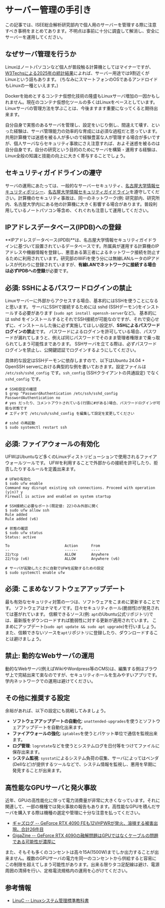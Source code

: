 # サーバー管理の手引き

この記事では、ISEE総合解析研究部内で個人用のサーバーを管理する際に注意すべき事柄をまとめてあります。不明点は事前に十分に調査して解消し、安全にサーバーを運用してください。

## なぜサーバ管理を行うか

Linuxはノートパソコンなど個人が普段触る計算機としてはマイナーですが、[W3Techsによる2025年の統計結果](https://en.wikipedia.org/wiki/Usage_share_of_operating_systems#Public_servers_on_the_Internet)によれば、サーバー用途では9割近くがLinuxという話もあります。
(ちなみにスマートフォンのOSであるアンドロイドもLinuxの一種といえます。)

Dockerを始めとするコンテナ仮想化技術の隆盛もLinuxサーバ増加の一因かもしれません。現在のコンテナ仮想化ツールの多くはLinuxをベースとしています。Linuxサーバの管理方法を学ぶことは、今後ますます重要になってくると期待出来ます。

自分自身で実態のあるサーバを管理し、設定をいじり倒し、間違えて壊す、といった経験は、サーバ管理能力の効率的な育成には必須な過程だと思っています。共用計算機では迷惑を被る人が多いので経験豊富な人が管理する場合が多いですが、個人サーバならセキュリティ事故にさえ注意すれば、およそ迷惑を被るのは自分自身です。自分の研究という目的のためにサーバを構築・運用する経験は、Linux全般の知識と技能の向上に大きく寄与することでしょう。

## セキュリティガイドラインの遵守

サーバの運用にあたっては、一般的なサーバーセキュリティ、[名古屋大学情報セキュリティポリシー](https://icts.nagoya-u.ac.jp/ja/security/policy.html)、[名古屋大学情報セキュリティガイドライン](https://icts.nagoya-u.ac.jp/ja/security/guideline.html)を遵守してください。計算機のセキュリティ事故は、同一のネットワーク(例: 研究部内、研究所内、名古屋大学内)にある他の計算機に大きく影響する場合があります。普段利用しているノートパソコン等含め、くれぐれも注意して運用してください。

## IPアドレスデータベース(IPDB)への登録

**IPアドレスデータベース(IPDB)**は、名古屋大学情報セキュリティガイドラインに基づいて設置されているデータベースです。所属員が運用する計算機のIPアドレスや機器情報を登録し、悪意ある第三者によるネットワーク接続を防止するために利用されています。研究部のWiFiを使う分には無線LANルータのIPアドレスが代わりに登録されていますが、**有線LANでネットワークに接続する場合は必ずIPDBへの登録**が必要です。

## 必須: SSHによるパスワードログインの禁止

Linuxサーバーに外部からアクセスする場合、基本的にはSSHを使うことになると思います。
サーバにSSHで接続するためには sshd (SSHデーモン)をインストールする必要があります (`sudo apt install openssh-server`など)。
基本的には sshd をインストールするとそれでSSH接続が可能なのですが、それで安心せずに、インストールした後に必ず実施してほしい設定が、**SSHによるパスワードログインの禁止**です。
パスワードによるログインを許可している場合、パスワードが漏れてしまうと、例えば同じパスワードでそのまま管理者権限まで乗っ取られてしまう可能性まであります。
SSHサーバを立てる際は、必ずパスワードログインを禁止し、公開鍵認証でログインするようにしてください。

具体的な設定はSSHデーモンに依存しますので、以下はUbuntu 24.04 + OpenSSH serverにおける典型的な例を書いておきます。設定ファイルは `/etc/ssh/sshd_config` です。`ssh_config` (SSHクライアントの共通設定) でなく `sshd_config` です。

```shell
# SSHD設定の確認
$ grep ^PasswordAuthentication /etc/ssh/sshd_config
PasswordAuthentication no
# yes だったり、コメントアウトされている(行頭に#がある)場合、パスワードログインが可能な状態です
# エディタで /etc/ssh/sshd_config を編集して設定を変更してください

# sshd の再起動
$ sudo systemctl restart ssh
```

## 必須: ファイアウォールの有効化

UFWはUbuntuなど多くのLinuxディストリビューションで使用されるファイアウォールツールです。
UFWを利用することで外部からの接続を許可したり、拒否したりするルールを定義出来ます。

```shell
# UFWの有効化
$ sudo ufw enable
Command may disrupt existing ssh connections. Proceed with operation (y|n)? y
Firewall is active and enabled on system startup

# SSH接続に必要なポート(既定値: 22)のみ外部に開く
$ sudo ufw allow ssh
Rule added
Rule added (v6)

# 状態の確認
$ sudo ufw status
Status: active

To                         Action      From
--                         ------      ----
22/tcp                     ALLOW       Anywhere                  
22/tcp (v6)                ALLOW       Anywhere (v6)

# サーバが起動したときに自動でUFWを起動するための設定
$ sudo systemctl enable ufw
```

## 必須: こまめなソフトウェアアップデート

最も有効なセキュリティ対策の一つは、ソフトウェアをこまめに更新することです。
ソフトウェアはナマモノです。日々セキュリティホール(脆弱性)が発見されては塞がれています。
信頼できるソース(例: `apt`のUbuntu公式リポジトリ)では、最新版をダウンロードすれば脆弱性に対する更新が適用されています。
こまめにアップデート(`sudo apt update && sudo apt upgrade`)を行いましょう。
また、信頼できないソースを`apt`リポジトリに登録したり、ダウンロードすることは避けましょう。

## 禁止: 動的なWebサーバの運用

動的なWebサーバ(例えばWikiやWordpress等のCMS)は、編集する側はブラウザ上で完結出来て楽なのですが、セキュリティホールを生みやすいアプリです。学内ネットワークでの運用は避けてください。

## その他に推奨する設定

余裕があれば、以下の設定にも挑戦してみましょう。

- **ソフトウェアアップデートの自動化**: `unattended-upgrades`を使うとソフトウェアアップデートを自動化出来ます。
- **ファイアウォールの強化**: `iptables`を使うとパケット単位で通信を監視出来ます。
- **ログ管理**: `logrotate`などを使うとシステムログを日付等をつけてファイルに保存出来ます。
- **システム監視**: `sysstat`によるシステム負荷の収集、サーバによってはベンダ(Dellなど)が提供するツールなどで、システム情報を監視し、悪用を早期に発見することが出来ます。

## 高性能なGPUサーバと発火事故

近年、GPUの高性能化に伴って電力消費量が非常に大きくなっています。それに関連して、一部の機種では発火事故の報告もあります。高性能なGPUを積んだサーバを購入する際は機種の選定や管理に十分な注意を払ってください。

- [ギャズログ -- GeForce RTX 4090 FEも12VHPWRが発火、溶損する被害出現。合計26件目](https://gazlog.jp/entry/rtx4090-fe-12vhpwr-burnout/)
- [GigaZine -- GeForce RTX 4090の融解問題はGPUではなくケーブルの問題である可能性が濃厚に](https://gigazine.net/news/20221031-melting-rtx-4090-connector/)

また、そもそも多くのコンセントは高々15A(1500W)までしか出力することが出来ません。複数のGPUサーバの電力を同一のコンセントから供給すると容易にこの制限を超えてしまう可能性があります。出来る限りタコ足配線は避け、電源周囲の清掃を行い、定格電流規格内の運用を心がけてください。

## 参考情報

- [LinuC -- Linuxシステム管理標準教科書](https://linuc.org/textbooks/admin/)
